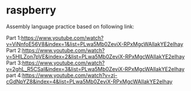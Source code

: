 # raspberry
Assembly language practice based on following link:

Part 1:https://www.youtube.com/watch?v=ViNnfoE56V8&index=1&list=PLwa5Mb0ZeviX-RPxMgcWAlIakYE2eIhay
Part 2:https://www.youtube.com/watch?v=5HILZon7pVE&index=2&list=PLwa5Mb0ZeviX-RPxMgcWAlIakYE2eIhay
Part 3:https://www.youtube.com/watch?v=2ghL_R5CSaI&index=3&list=PLwa5Mb0ZeviX-RPxMgcWAlIakYE2eIhay
part 4:https://www.youtube.com/watch?v=zj-cGdNpYZ8&index=4&list=PLwa5Mb0ZeviX-RPxMgcWAlIakYE2eIhay
